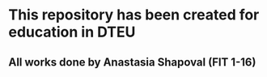 # This repository has been created for education in DTEU
## All works done by Anastasia Shapoval (FIT 1-16)
